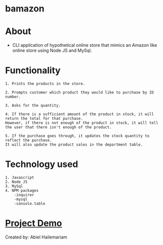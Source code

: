 # bamazon

# About
* CLI application of hypothetical online store that mimics an Amazon like online store using Node JS and MySql.

# Functionality
    1. Prints the products in the store.

    2. Prompts customer which product they would like to purchase by ID number.

    3. Asks for the quantity.

    4. If there is a sufficient amount of the product in stock, it will return the total for that purchase.
    However, if there is not enough of the product in stock, it will tell the user that there isn't enough of the product.

    5. If the purchase goes through, it updates the stock quantity to reflect the purchase.
    It will also update the product sales in the department table.

# Technology used
    1. Javascript
    2. Node JS
    3. MySql
    4. NPM packages
        -inquirer
        -mysql
        -console.table

# [Project Demo](https://drive.google.com/file/d/1bv-zfmGF4okP4N3UVnGnbNJi8J2mBRR6/view)

Created by: Abiel Hailemariam
        
